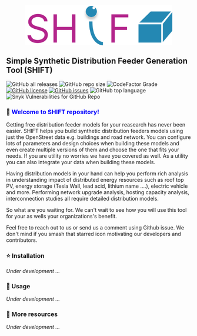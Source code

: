 
 
<img src="images/shift.svg" width="400" style="display:block;margin:0 auto;">


## Simple Synthetic Distribution Feeder Generation Tool (SHIFT)

![GitHub all releases](https://img.shields.io/github/downloads/NREL/shift/total?logo=Github&logoColor=%2300ff00&style=flat-square)
![GitHub repo size](https://img.shields.io/github/repo-size/nrel/shift?style=flat-square)
![CodeFactor Grade](https://img.shields.io/codefactor/grade/github/nrel/shift?color=%23ff0000&logo=python&logoColor=%2300ff00&style=flat-square)
[![GitHub license](https://img.shields.io/github/license/NREL/shift?style=flat-square)](https://github.com/NREL/shift/blob/main/LICENSE.txt)
[![GitHub issues](https://img.shields.io/github/issues/NREL/shift?style=flat-square)](https://github.com/NREL/shift/issues)
![GitHub top language](https://img.shields.io/github/languages/top/nrel/shift?style=flat-square)
![Snyk Vulnerabilities for GitHub Repo](https://img.shields.io/snyk/vulnerabilities/github/nrel/shift?style=flat-square)

### :wave:  <span style="color:blue">Welcome to SHIFT repository! </span>

Getting free distribution feeder models for your reasearch has never been easier.
SHIFT helps you build synthetic distribution feeders models using just the OpenStreet data e.g. buildings and road network. You can configure lots of
parameters and design choices when building these models and even create multiple versions of them and choose the one that fits your needs. If you are utility no worries we 
have you covered as well. As a utility you can also integrate your data when building these models. 

Having distribution models in your hand can help you perform rich analysis in understanding impact of distributed energy resources 
such as roof top PV, energy storage (Tesla Wall, lead acid, lithium name ....), electric vehicle and more. Performing network upgrade analysis, hosting capacity 
analysis, interconnection studies all require detailed distribution models.

So what are you waiting for. We can't wait to see how you will use this tool for your as wells your organizations's benefit.

Feel free to reach out to us or send us a comment using Github issue. We don't mind if you smash that starred icon motivating our developers and contributors.


### :star: Installation 

_Under development ..._

### :dolphin: Usage

_Under development ..._

### :seedling: More resources

_Under development ..._
